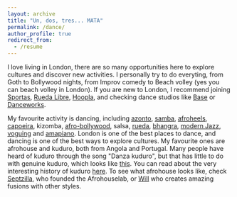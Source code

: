 ```yaml
---
layout: archive
title: "Un, dos, tres... MATA"
permalink: /dance/
author_profile: true
redirect_from:
  - /resume
---
```


I love living in London, there are so many opportunities here to explore cultures and discover new activities.
I personally try to do everyting, from Goth to Bollywood nights, from Improv comedy to Beach volley (yes you can beach volley in London).
If you are new to London, I recommend joining [Sportas](https://www.sportas.co.uk/), [Rueda Libre](https://ruedalibre.co.uk), [Hoopla](https://www.hooplaimpro.com/improv-comedy-club-london-bridge.html), and checking dance studios like [Base](https://www.basedancestudios.com) or [Danceworks](https://danceworks.com).

My favourite activity is dancing, including [azonto](https://www.instagram.com/homebrosuk/?hl=en), [samba](https://www.paraisosamba.co.uk/), [afroheels](https://www.instagram.com/afroinheels/?hl=en), [capoeira](https://senzala-london.co.uk/), kizomba, [afro-bollywood](https://www.instagram.com/afrod3si/?hl=en), salsa, [rueda](https://ruedalibre.co.uk), [bhangra](https://www.instagram.com/jasaulakhbhangra/), [modern Jazz](https://www.instagram.com/diletta_cianci/?hl=en), [voguing](https://www.instagram.com/thegetbusy/) and [amapiano](https://www.instagram.com/takkies7/?hl=en).
London is one of the best places to dance, and dancing is one of the best ways to explore cultures.
My favourite ones are afrohouse and kuduro, both from Angola and Portugal. 
Many people have heard of kuduro through the song "Danza kuduro", but that has little to do with genuine kuduro, which looks like [this](https://www.instagram.com/p/ChvIUNFDJpm/?hl=en).
You can read about the very interesting history of kuduro [here](https://www.jstor.org/stable/26410069).
To see what afrohouse looks like, check [Septzilla](https://www.youtube.com/watch?v=bH5k5cNV88Q), who founded the Afrohouselab, or [Will](https://www.instagram.com/_will2k/reel/C1KJQQ9teUe/?hl=en) who creates amazing fusions with other styles.
